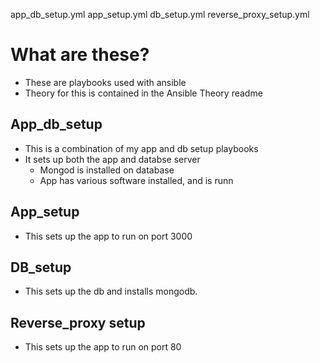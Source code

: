 app_db_setup.yml  app_setup.yml  db_setup.yml  reverse_proxy_setup.yml

# What are these?

- These are playbooks used with ansible
- Theory for this is contained in the Ansible Theory readme

## App_db_setup

- This is a combination of my app and db setup playbooks
- It sets up both the app and databse server
	- Mongod is installed on database
	- App has various software installed, and is runn

## App_setup

- This sets up the app to run on port 3000

## DB_setup

- This sets up the db and installs mongodb.

##  Reverse_proxy setup

- This sets up the app to run on port 80
